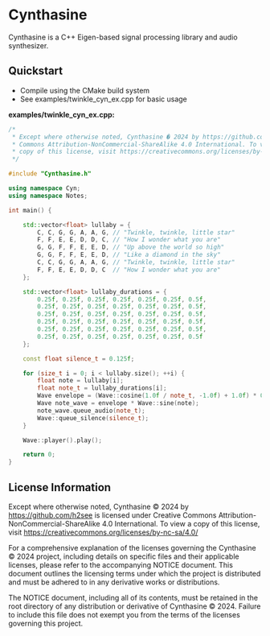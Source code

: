 # Cynthasine

Cynthasine is a C++ Eigen-based signal processing library and audio synthesizer.

## Quickstart
- Compile using the CMake build system
- See examples/twinkle_cyn_ex.cpp for basic usage

**examples/twinkle_cyn_ex.cpp:**
```cpp
/*
 * Except where otherwise noted, Cynthasine � 2024 by https://github.com/h2see is licensed under Creative
 * Commons Attribution-NonCommercial-ShareAlike 4.0 International. To view a
 * copy of this license, visit https://creativecommons.org/licenses/by-nc-sa/4.0/
 */

#include "Cynthasine.h"

using namespace Cyn;
using namespace Notes;

int main() {

    std::vector<float> lullaby = {
        C, C, G, G, A, A, G, // "Twinkle, twinkle, little star"
        F, F, E, E, D, D, C, // "How I wonder what you are"
        G, G, F, F, E, E, D, // "Up above the world so high"
        G, G, F, F, E, E, D, // "Like a diamond in the sky"
        C, C, G, G, A, A, G, // "Twinkle, twinkle, little star"
        F, F, E, E, D, D, C  // "How I wonder what you are"
    };

    std::vector<float> lullaby_durations = {
        0.25f, 0.25f, 0.25f, 0.25f, 0.25f, 0.25f, 0.5f,
        0.25f, 0.25f, 0.25f, 0.25f, 0.25f, 0.25f, 0.5f,
        0.25f, 0.25f, 0.25f, 0.25f, 0.25f, 0.25f, 0.5f,
        0.25f, 0.25f, 0.25f, 0.25f, 0.25f, 0.25f, 0.5f,
        0.25f, 0.25f, 0.25f, 0.25f, 0.25f, 0.25f, 0.5f,
        0.25f, 0.25f, 0.25f, 0.25f, 0.25f, 0.25f, 0.5f
    };

    const float silence_t = 0.125f;

    for (size_t i = 0; i < lullaby.size(); ++i) {
        float note = lullaby[i];
        float note_t = lullaby_durations[i];
        Wave envelope = (Wave::cosine(1.0f / note_t, -1.0f) + 1.0f) * 0.5f;
        Wave note_wave = envelope * Wave::sine(note);
        note_wave.queue_audio(note_t);
        Wave::queue_silence(silence_t);
    }

    Wave::player().play();

    return 0;
}
```

## License Information

Except where otherwise noted, Cynthasine © 2024 by https://github.com/h2see is licensed under Creative
Commons Attribution-NonCommercial-ShareAlike 4.0 International. To view a
copy of this license, visit https://creativecommons.org/licenses/by-nc-sa/4.0/

For a comprehensive explanation of the licenses governing the Cynthasine © 2024 project,
including details on specific files and their applicable licenses, please refer to the
accompanying NOTICE document. This document outlines the licensing terms under which
the project is distributed and must be adhered to in any derivative works or distributions.

The NOTICE document, including all of its contents, must be retained in the root directory of any
distribution or derivative of Cynthasine © 2024. Failure to include this file does not exempt you
from the terms of the licenses governing this project.
